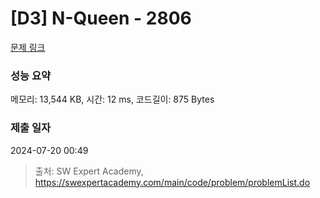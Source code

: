 # [D3] N-Queen - 2806 

[문제 링크](https://swexpertacademy.com/main/code/problem/problemDetail.do?contestProbId=AV7GKs06AU0DFAXB) 

### 성능 요약

메모리: 13,544 KB, 시간: 12 ms, 코드길이: 875 Bytes

### 제출 일자

2024-07-20 00:49



> 출처: SW Expert Academy, https://swexpertacademy.com/main/code/problem/problemList.do